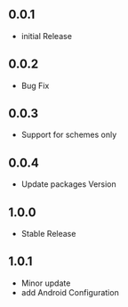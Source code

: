 ## 0.0.1

* initial Release

## 0.0.2

* Bug Fix

## 0.0.3

* Support for schemes only

## 0.0.4

* Update packages Version

## 1.0.0

* Stable Release

## 1.0.1

* Minor update
* add Android Configuration
